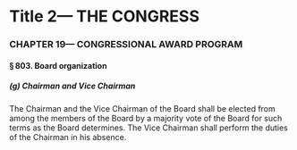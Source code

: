 
# Title 2— THE CONGRESS
### CHAPTER 19— CONGRESSIONAL AWARD PROGRAM
#### § 803. Board organization
##### (g) Chairman and Vice Chairman

The Chairman and the Vice Chairman of the Board shall be elected from among the members of the Board by a majority vote of the Board for such terms as the Board determines. The Vice Chairman shall perform the duties of the Chairman in his absence.
